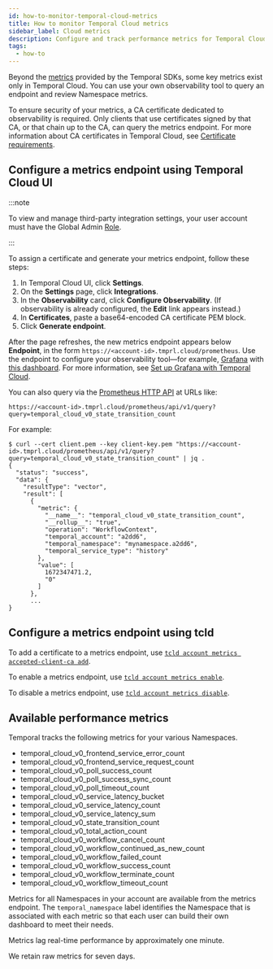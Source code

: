 ```yaml
---
id: how-to-monitor-temporal-cloud-metrics
title: How to monitor Temporal Cloud metrics
sidebar_label: Cloud metrics
description: Configure and track performance metrics for Temporal Cloud.
tags:
  - how-to
---
```


Beyond the [metrics](/references/sdk-metrics) provided by the Temporal SDKs, some key metrics exist only in Temporal Cloud.
You can use your own observability tool to query an endpoint and review Namespace metrics.

To ensure security of your metrics, a CA certificate dedicated to observability is required.
Only clients that use certificates signed by that CA, or that chain up to the CA, can query the metrics endpoint.
For more information about CA certificates in Temporal Cloud, see [Certificate requirements](https://docs.temporal.io/cloud/how-to-manage-certificates-in-temporal-cloud#certificate-requirements).

<!--- How to configure a metrics endpoint in Temporal Cloud using Temporal Cloud UI --->

## Configure a metrics endpoint using Temporal Cloud UI

:::note

To view and manage third-party integration settings, your user account must have the Global Admin [Role](https://docs.temporal.io/cloud/#account-level-roles).

:::

To assign a certificate and generate your metrics endpoint, follow these steps:

1. In Temporal Cloud UI, click **Settings**.
1. On the **Settings** page, click **Integrations**.
1. In the **Observability** card, click **Configure Observability**.
   (If observability is already configured, the **Edit** link appears instead.)
1. In **Certificates**, paste a base64-encoded CA certificate PEM block.
1. Click **Generate endpoint**.

After the page refreshes, the new metrics endpoint appears below **Endpoint**, in the form `https://<account-id>.tmprl.cloud/prometheus`.
Use the endpoint to configure your observability tool—for example, [Grafana](https://grafana.com/) with [this dashboard](https://github.com/temporalio/dashboards/blob/master/cloud/temporal_cloud.json).
For more information, see [Set up Grafana with Temporal Cloud](/kb/prometheus-grafana-setup-cloud).

You can also query via the [Prometheus HTTP API](https://prometheus.io/docs/prometheus/latest/querying/api/) at URLs like:

```
https://<account-id>.tmprl.cloud/prometheus/api/v1/query?query=temporal_cloud_v0_state_transition_count
```

For example:

```
$ curl --cert client.pem --key client-key.pem "https://<account-id>.tmprl.cloud/prometheus/api/v1/query?query=temporal_cloud_v0_state_transition_count" | jq .
{
  "status": "success",
  "data": {
    "resultType": "vector",
    "result": [
      {
        "metric": {
          "__name__": "temporal_cloud_v0_state_transition_count",
          "__rollup__": "true",
          "operation": "WorkflowContext",
          "temporal_account": "a2dd6",
          "temporal_namespace": "mynamespace.a2dd6",
          "temporal_service_type": "history"
        },
        "value": [
          1672347471.2,
          "0"
        ]
      },
      ...
}
```

<!--- How to configure a metrics endpoint in Temporal Cloud using tcld --->

## Configure a metrics endpoint using tcld

To add a certificate to a metrics endpoint, use [`tcld account metrics accepted-client-ca add`](/cloud/tcld/account/metrics/accepted-client-ca/add).

To enable a metrics endpoint, use [`tcld account metrics enable`](/cloud/tcld/account/metrics/enable).

To disable a metrics endpoint, use [`tcld account metrics disable`](/cloud/tcld/account/metrics/disable).

## Available performance metrics

Temporal tracks the following metrics for your various Namespaces.

- temporal_cloud_v0_frontend_service_error_count
- temporal_cloud_v0_frontend_service_request_count
- temporal_cloud_v0_poll_success_count
- temporal_cloud_v0_poll_success_sync_count
- temporal_cloud_v0_poll_timeout_count
- temporal_cloud_v0_service_latency_bucket
- temporal_cloud_v0_service_latency_count
- temporal_cloud_v0_service_latency_sum
- temporal_cloud_v0_state_transition_count
- temporal_cloud_v0_total_action_count
- temporal_cloud_v0_workflow_cancel_count
- temporal_cloud_v0_workflow_continued_as_new_count
- temporal_cloud_v0_workflow_failed_count
- temporal_cloud_v0_workflow_success_count
- temporal_cloud_v0_workflow_terminate_count
- temporal_cloud_v0_workflow_timeout_count

Metrics for all Namespaces in your account are available from the metrics endpoint.
The `temporal_namespace` label identifies the Namespace that is associated with each metric so that each user can build their own dashboard to meet their needs.

Metrics lag real-time performance by approximately one minute.

We retain raw metrics for seven days.
